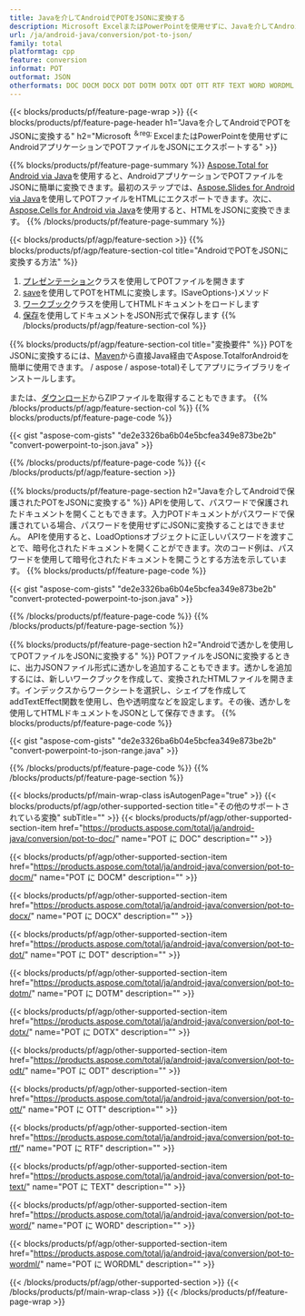 ```yaml
---
title: Javaを介してAndroidでPOTをJSONに変換する
description: Microsoft ExcelまたはPowerPointを使用せずに、Javaを介してAndroidでPOTをJSONに変換する
url: /ja/android-java/conversion/pot-to-json/
family: total
platformtag: cpp
feature: conversion
informat: POT
outformat: JSON
otherformats: DOC DOCM DOCX DOT DOTM DOTX ODT OTT RTF TEXT WORD WORDML
---
```

{{< blocks/products/pf/feature-page-wrap >}}
{{< blocks/products/pf/feature-page-header h1="Javaを介してAndroidでPOTをJSONに変換する" h2="Microsoft <sup>＆reg; </sup>ExcelまたはPowerPointを使用せずにAndroidアプリケーションでPOTファイルをJSONにエクスポートする" >}}

{{% blocks/products/pf/feature-page-summary %}}
[Aspose.Total for Android via Java](https://products.aspose.com/total/android-java/)を使用すると、AndroidアプリケーションでPOTファイルをJSONに簡単に変換できます。最初のステップでは、[Aspose.Slides for Android via Java](https://products.aspose.com/slides/android-java/)を使用してPOTファイルをHTMLにエクスポートできます。次に、[Aspose.Cells for Android via Java](https://products.aspose.com/cells/android-java/)を使用すると、HTMLをJSONに変換できます。 
{{% /blocks/products/pf/feature-page-summary  %}}

{{< blocks/products/pf/agp/feature-section >}}
{{% blocks/products/pf/agp/feature-section-col title="AndroidでPOTをJSONに変換する方法" %}}
1. [プレゼンテーション](https://reference.aspose.com/slides/java/com.aspose.slides/Presentation)クラスを使用してPOTファイルを開きます
2. [save](https://reference.aspose.com/slides/java/com.aspose.slides/Presentation#save-java.lang.String-int-com.aspose.slides)を使用してPOTをHTMLに変換します。ISaveOptions-)メソッド
3. [ワークブック](https://reference.aspose.com/cells/java/com.aspose.cells/Workbook)クラスを使用してHTMLドキュメントをロードします
4. [保存](https://reference.aspose.com/cells/java/com.aspose.cells/)を使用してドキュメントをJSON形式で保存します
{{% /blocks/products/pf/agp/feature-section-col %}}

{{% blocks/products/pf/agp/feature-section-col title="変換要件" %}}
POTをJSONに変換するには、[Maven](https://repository.aspose.com/webapp/#/artifacts/browse/tree/General/repo/com)から直接Java経由でAspose.TotalforAndroidを簡単に使用できます。 / aspose / aspose-total)そしてアプリにライブラリをインストールします。

または、[ダウンロード](https://downloads.aspose.com/total/androidjava)からZIPファイルを取得することもできます。
{{% /blocks/products/pf/agp/feature-section-col %}}
{{% blocks/products/pf/feature-page-code %}}

{{< gist "aspose-com-gists" "de2e3326ba6b04e5bcfea349e873be2b" "convert-powerpoint-to-json.java" >}}


{{% /blocks/products/pf/feature-page-code %}}
{{< /blocks/products/pf/agp/feature-section >}}

{{% blocks/products/pf/feature-page-section  h2="Javaを介してAndroidで保護されたPOTをJSONに変換する" %}}
APIを使用して、パスワードで保護されたドキュメントを開くこともできます。入力POTドキュメントがパスワードで保護されている場合、パスワードを使用せずにJSONに変換することはできません。 APIを使用すると、LoadOptionsオブジェクトに正しいパスワードを渡すことで、暗号化されたドキュメントを開くことができます。次のコード例は、パスワードを使用して暗号化されたドキュメントを開こうとする方法を示しています。
{{% blocks/products/pf/feature-page-code %}}

{{< gist "aspose-com-gists" "de2e3326ba6b04e5bcfea349e873be2b" "convert-protected-powerpoint-to-json.java" >}}
{{% /blocks/products/pf/feature-page-code  %}}
{{% /blocks/products/pf/feature-page-section %}}

{{% blocks/products/pf/feature-page-section  h2="Androidで透かしを使用してPOTファイルをJSONに変換する" %}}
POTファイルをJSONに変換するときに、出力JSONファイル形式に透かしを追加することもできます。透かしを追加するには、新しいワークブックを作成して、変換されたHTMLファイルを開きます。インデックスからワークシートを選択し、シェイプを作成してaddTextEffect関数を使用し、色や透明度などを設定します。その後、透かしを使用してHTMLドキュメントをJSONとして保存できます。
{{% blocks/products/pf/feature-page-code %}}

{{< gist "aspose-com-gists" "de2e3326ba6b04e5bcfea349e873be2b" "convert-powerpoint-to-json-range.java" >}}
{{% /blocks/products/pf/feature-page-code  %}}
{{% /blocks/products/pf/feature-page-section %}}

{{< blocks/products/pf/main-wrap-class isAutogenPage="true" >}}
{{< blocks/products/pf/agp/other-supported-section title="その他のサポートされている変換" subTitle="" >}}
{{< blocks/products/pf/agp/other-supported-section-item href="https://products.aspose.com/total/ja/android-java/conversion/pot-to-doc/" name="POT に DOC" description="" >}}

{{< blocks/products/pf/agp/other-supported-section-item href="https://products.aspose.com/total/ja/android-java/conversion/pot-to-docm/" name="POT に DOCM" description="" >}}

{{< blocks/products/pf/agp/other-supported-section-item href="https://products.aspose.com/total/ja/android-java/conversion/pot-to-docx/" name="POT に DOCX" description="" >}}

{{< blocks/products/pf/agp/other-supported-section-item href="https://products.aspose.com/total/ja/android-java/conversion/pot-to-dot/" name="POT に DOT" description="" >}}

{{< blocks/products/pf/agp/other-supported-section-item href="https://products.aspose.com/total/ja/android-java/conversion/pot-to-dotm/" name="POT に DOTM" description="" >}}

{{< blocks/products/pf/agp/other-supported-section-item href="https://products.aspose.com/total/ja/android-java/conversion/pot-to-dotx/" name="POT に DOTX" description="" >}}

{{< blocks/products/pf/agp/other-supported-section-item href="https://products.aspose.com/total/ja/android-java/conversion/pot-to-odt/" name="POT に ODT" description="" >}}

{{< blocks/products/pf/agp/other-supported-section-item href="https://products.aspose.com/total/ja/android-java/conversion/pot-to-ott/" name="POT に OTT" description="" >}}

{{< blocks/products/pf/agp/other-supported-section-item href="https://products.aspose.com/total/ja/android-java/conversion/pot-to-rtf/" name="POT に RTF" description="" >}}

{{< blocks/products/pf/agp/other-supported-section-item href="https://products.aspose.com/total/ja/android-java/conversion/pot-to-text/" name="POT に TEXT" description="" >}}

{{< blocks/products/pf/agp/other-supported-section-item href="https://products.aspose.com/total/ja/android-java/conversion/pot-to-word/" name="POT に WORD" description="" >}}

{{< blocks/products/pf/agp/other-supported-section-item href="https://products.aspose.com/total/ja/android-java/conversion/pot-to-wordml/" name="POT に WORDML" description="" >}}


{{< /blocks/products/pf/agp/other-supported-section >}}
{{< /blocks/products/pf/main-wrap-class >}}
{{< /blocks/products/pf/feature-page-wrap >}}